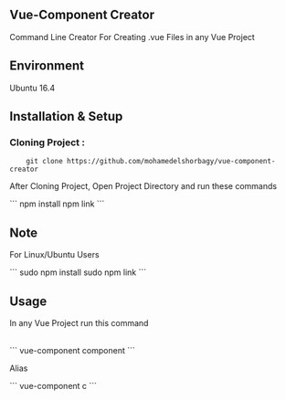 ## Vue-Component Creator
<p>Command Line Creator For Creating .vue Files in any Vue Project</p>

## Environment
<p>Ubuntu 16.4</p>

## Installation & Setup

### Cloning Project : 

```
    git clone https://github.com/mohamedelshorbagy/vue-component-creator
```

<p>After Cloning Project, Open Project Directory and run these commands</p>   
```
    npm install
    npm link
```

## Note
<p>For Linux/Ubuntu Users</p>
```
    sudo npm install
    sudo npm link
```

## Usage
<p>In any Vue Project run this command</p>
<br>
```
    vue-component component <ComponentName>
```

<p>Alias</p>
```
    vue-component c <ComponentName>
```

